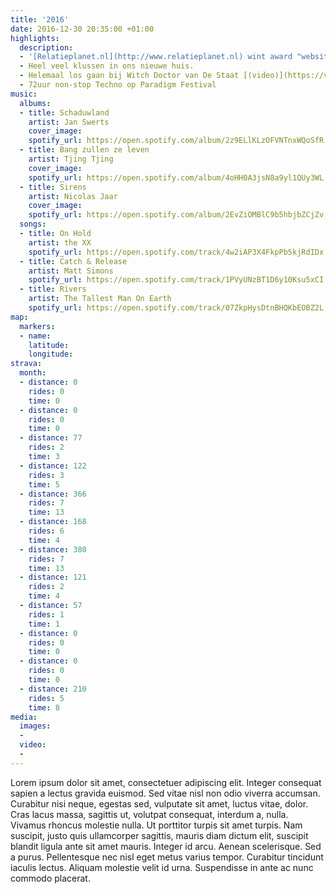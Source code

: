 ```yaml
---
title: '2016'
date: 2016-12-30 20:35:00 +01:00
highlights:
  description:
  - '[Relatieplanet.nl](http://www.relatieplanet.nl) wint award "website van het jaar"!'
  - Heel veel klussen in ons nieuwe huis.
  - Helemaal los gaan bij Witch Doctor van De Staat [(video)](https://vimeo.com/154705020)
  - 72uur non-stop Techno op Paradigm Festival
music:
  albums:
  - title: Schaduwland
    artist: Jan Swerts
    cover_image: 
    spotify_url: https://open.spotify.com/album/2z9ELlKLzOFVNTnxWQoSfR
  - title: Bang zullen ze leven
    artist: Tjing Tjing
    cover_image: 
    spotify_url: https://open.spotify.com/album/4oHH0A3jsN8a9yl1QUy3WL
  - title: Sirens
    artist: Nicolas Jaar
    cover_image: 
    spotify_url: https://open.spotify.com/album/2EvZiOMBlC9b5hbjbZCjZv
  songs:
  - title: On Hold
    artist: the XX
    spotify_url: https://open.spotify.com/track/4w2iAP3X4FkpPb5kjRdIDx
  - title: Catch & Release
    artist: Matt Simons
    spotify_url: https://open.spotify.com/track/1PVyUNzBT1D6y10Ksu5xCI
  - title: Rivers
    artist: The Tallest Man On Earth
    spotify_url: https://open.spotify.com/track/07ZkpHysDtnBHQKbEOBZ2L
map:
  markers:
  - name: 
    latitude: 
    longitude: 
strava:
  month:
  - distance: 0
    rides: 0
    time: 0
  - distance: 0
    rides: 0
    time: 0
  - distance: 77
    rides: 2
    time: 3
  - distance: 122
    rides: 3
    time: 5
  - distance: 366
    rides: 7
    time: 13
  - distance: 168
    rides: 6
    time: 4
  - distance: 380
    rides: 7
    time: 13
  - distance: 121
    rides: 2
    time: 4
  - distance: 57
    rides: 1
    time: 1
  - distance: 0
    rides: 0
    time: 0
  - distance: 0
    rides: 0
    time: 0
  - distance: 210
    rides: 5
    time: 8
media:
  images:
  - 
  video:
  - 
---
```


Lorem ipsum dolor sit amet, consectetuer adipiscing elit. Integer consequat sapien a lectus gravida euismod. Sed vitae nisl non odio viverra accumsan. Curabitur nisi neque, egestas sed, vulputate sit amet, luctus vitae, dolor. Cras lacus massa, sagittis ut, volutpat consequat, interdum a, nulla. Vivamus rhoncus molestie nulla. Ut porttitor turpis sit amet turpis. Nam suscipit, justo quis ullamcorper sagittis, mauris diam dictum elit, suscipit blandit ligula ante sit amet mauris. Integer id arcu. Aenean scelerisque. Sed a purus. Pellentesque nec nisl eget metus varius tempor. Curabitur tincidunt iaculis lectus. Aliquam molestie velit id urna. Suspendisse in ante ac nunc commodo placerat.